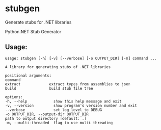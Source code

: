 # stubgen

Generate stubs for .NET libraries

Python.NET Stub Generator

## Usage:

    usage: stubgen [-h] [-v] [--verbose] [-o OUTPUT_DIR] [-m] command ...
    
    A library for generating stubs of .NET libraries
    
    positional arguments:
    command
    extract             extract types from assemblies to json
    build               build stub file tree
    
    options:
    -h, --help            show this help message and exit
    -v, --version         show program's version number and exit
    --verbose             set log level to DEBUG
    -o OUTPUT_DIR, --output-dir OUTPUT_DIR
    path to output directory [default: .]
    -m, --multi-threaded  flag to use multi threading
